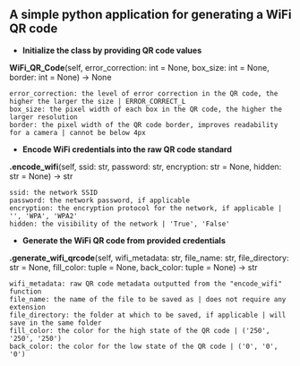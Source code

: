 <h2>A simple python application for generating a WiFi QR code</h1>

- <strong>Initialize the class by providing QR code values</strong>

<strong>WiFi_QR_Code</strong>(self, error_correction: int = None, box_size: int = None, border: int = None) -> None

    error_correction: the level of error correction in the QR code, the higher the larger the size | ERROR_CORRECT_L
    box_size: the pixel width of each box in the QR code, the higher the larger resolution
    border: the pixel width of the QR code border, improves readability for a camera | cannot be below 4px


- <strong>Encode WiFi credentials into the raw QR code standard</strong>

<strong>.encode_wifi</strong>(self, ssid: str, password: str, encryption: str = None, hidden: str = None) -> str

    ssid: the network SSID
    password: the network password, if applicable
    encryption: the encryption protocol for the network, if applicable | '', 'WPA', 'WPA2'
    hidden: the visibility of the network | 'True', 'False'


- <strong>Generate the WiFi QR code from provided credentials</strong>

<strong>.generate_wifi_qrcode</strong>(self, wifi_metadata: str, file_name: str, file_directory: str = None, fill_color: tuple = None, back_color: tuple = None) -> str
        
    wifi_metadata: raw QR code metadata outputted from the "encode_wifi" function
    file_name: the name of the file to be saved as | does not require any extension
    file_directory: the folder at which to be saved, if applicable | will save in the same folder
    fill_color: the color for the high state of the QR code | ('250', '250', '250')
    back_color: the color for the low state of the QR code | ('0', '0', '0')
